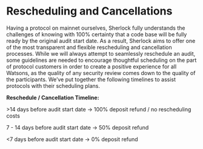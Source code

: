 # Rescheduling and Cancellations

Having a protocol on mainnet ourselves, Sherlock fully understands the challenges of knowing with 100% certainty that a code base will be fully ready by the original audit start date. As a result, Sherlock aims to offer one of the most transparent and flexible rescheduling and cancellation processes. While we will always attempt to seamlessly reschedule an audit, some guidelines are needed to encourage thoughtful scheduling on the part of protocol customers in order to create a positive experience for all Watsons, as the quality of any security review comes down to the quality of the participants. We’ve put together the following timelines to assist protocols with their scheduling plans.

**Reschedule / Cancellation Timeline:**

\>14 days before audit start date → 100% deposit refund / no rescheduling costs

7 - 14 days before audit start date → 50% deposit refund

<7 days before audit start date → 0% deposit refund
